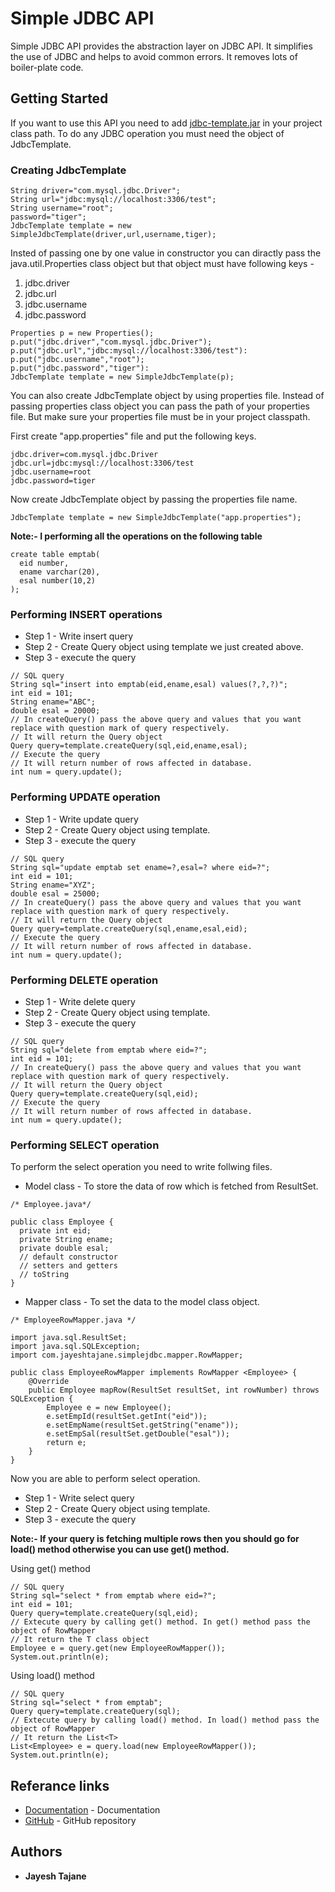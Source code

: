 # Simple JDBC API

Simple JDBC API provides the abstraction layer on JDBC API. It simplifies the use of JDBC and helps to avoid common errors. It removes lots of boiler-plate code.

## Getting Started

If you want to use this API you need to add [jdbc-template.jar](https://github.com/jayeshtajane/simple-jdbc) in your project class path.
To do any JDBC operation you must need the object of JdbcTemplate.

### Creating JdbcTemplate

```
String driver="com.mysql.jdbc.Driver";
String url="jdbc:mysql://localhost:3306/test";
String username="root";
password="tiger";
JdbcTemplate template = new SimpleJdbcTemplate(driver,url,username,tiger);
```

Insted of passing one by one value in constructor you can diractly pass the java.util.Properties class object but that object must have following keys - 
1. jdbc.driver
2. jdbc.url
3. jdbc.username
4. jdbc.password
```
Properties p = new Properties();
p.put("jdbc.driver","com.mysql.jdbc.Driver");
p.put("jdbc.url","jdbc:mysql://localhost:3306/test"):
p.put("jdbc.username","root");
p.put("jdbc.password","tiger"):
JdbcTemplate template = new SimpleJdbcTemplate(p);
```

You can also create JdbcTemplate object by using properties file. Instead of passing properties class object you can pass the path of your properties file. But make sure your properties file must be in your project classpath.

First create "app.properties" file and put the following keys.
```
jdbc.driver=com.mysql.jdbc.Driver
jdbc.url=jdbc:mysql://localhost:3306/test
jdbc.username=root
jdbc.password=tiger
```

Now create JdbcTemplate object by passing the properties file name.
```
JdbcTemplate template = new SimpleJdbcTemplate("app.properties");
```


**Note:- I performing all the operations on the following table**
```
create table emptab(
  eid number, 
  ename varchar(20), 
  esal number(10,2)
);
```

### Performing INSERT operations
* Step 1 - Write insert query
* Step 2 - Create Query object using template we just created above.
* Step 3 - execute the query
```
// SQL query
String sql="insert into emptab(eid,ename,esal) values(?,?,?)";
int eid = 101;
String ename="ABC";
double esal = 20000;
// In createQuery() pass the above query and values that you want replace with question mark of query respectively.
// It will return the Query object
Query query=template.createQuery(sql,eid,ename,esal);
// Execute the query
// It will return number of rows affected in database.
int num = query.update();
```

### Performing UPDATE operation
* Step 1 - Write update query
* Step 2 - Create Query object using template.
* Step 3 - execute the query
```
// SQL query
String sql="update emptab set ename=?,esal=? where eid=?";
int eid = 101;
String ename="XYZ";
double esal = 25000;
// In createQuery() pass the above query and values that you want replace with question mark of query respectively.
// It will return the Query object
Query query=template.createQuery(sql,ename,esal,eid);
// Execute the query
// It will return number of rows affected in database.
int num = query.update();
```

### Performing DELETE operation
* Step 1 - Write delete query
* Step 2 - Create Query object using template.
* Step 3 - execute the query
```
// SQL query
String sql="delete from emptab where eid=?";
int eid = 101;
// In createQuery() pass the above query and values that you want replace with question mark of query respectively.
// It will return the Query object
Query query=template.createQuery(sql,eid);
// Execute the query
// It will return number of rows affected in database.
int num = query.update();
```

### Performing SELECT operation
To perform the select operation you need to write follwing files.
* Model class - To store the data of row which is fetched from ResultSet.
```
/* Employee.java*/

public class Employee {
  private int eid;
  private String ename;
  private double esal;
  // default constructor
  // setters and getters
  // toString
}
```

* Mapper class - To set the data to the model class object.
```
/* EmployeeRowMapper.java */

import java.sql.ResultSet;
import java.sql.SQLException;
import com.jayeshtajane.simplejdbc.mapper.RowMapper;

public class EmployeeRowMapper implements RowMapper <Employee> {
	@Override
	public Employee mapRow(ResultSet resultSet, int rowNumber) throws SQLException {
		Employee e = new Employee();
		e.setEmpId(resultSet.getInt("eid")); 
		e.setEmpName(resultSet.getString("ename"));
		e.setEmpSal(resultSet.getDouble("esal"));
		return e;
	}
}
```

Now you are able to perform select operation.
* Step 1 - Write select query
* Step 2 - Create Query object using template.
* Step 3 - execute the query

**Note:- If your query is fetching multiple rows then you should go for load() method otherwise you can use get() method.**

Using get() method
```
// SQL query
String sql="select * from emptab where eid=?";
int eid = 101;
Query query=template.createQuery(sql,eid);
// Extecute query by calling get() method. In get() method pass the object of RowMapper
// It return the T class object
Employee e = query.get(new EmployeeRowMapper());
System.out.println(e);
```

Using load() method
```
// SQL query
String sql="select * from emptab";
Query query=template.createQuery(sql);
// Extecute query by calling load() method. In load() method pass the object of RowMapper
// It return the List<T>
List<Employee> e = query.load(new EmployeeRowMapper());
System.out.println(e);
```

## Referance links

* [Documentation](http://www.dropwizard.io/1.0.2/docs/) - Documentation
* [GitHub](https://github.com/jayeshtajane/simple-jdbc) - GitHub repository

## Authors

* **Jayesh Tajane**

